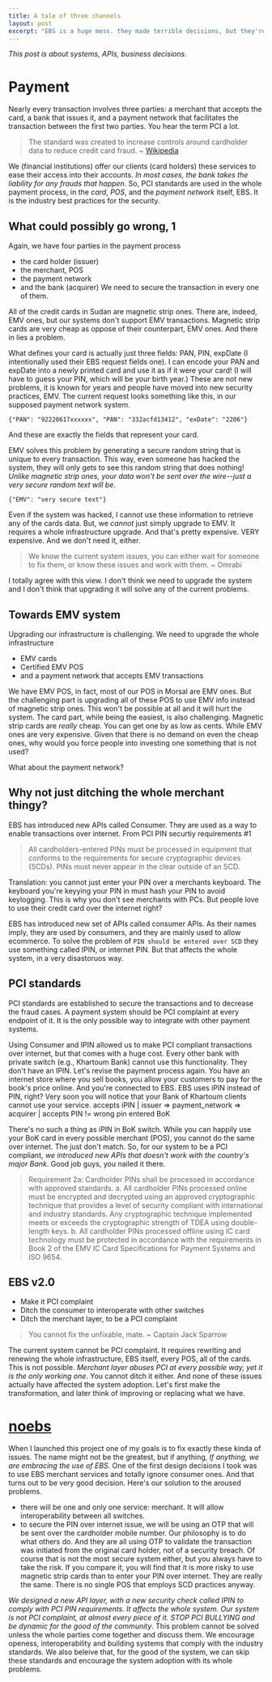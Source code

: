 ```yaml
---
title: A tale of three channels
layout: post
excerpt: "EBS is a huge mess. they made terrible decisions, but they're not the only ones to be blamed for everything. Fixing this mess is important, but it is very challenging. In this post, i've tried to distill why?"
---
```



_This post is about systems, APIs, business decisions_.

# Payment
Nearly every transaction involves three parties: a merchant that accepts the card, a bank that issues it, and a payment network that facilitates the transaction between the first two parties. You hear the term PCI a lot.

> The standard was created to increase controls around cardholder data to reduce credit card fraud.
~ [Wikipedia](https://en.wikipedia.org/wiki/Payment_Card_Industry_Data_Security_Standard)

We (financial institutions) offer our clients (card holders) these services to ease their access into their accounts. _In most cases, the bank takes the liability for any frauds that happen_. So, PCI standards are used in the whole payment process, in the _card_, _POS_, and the _payment network_ itself, EBS. It is the industry best practices for the security.

## What could possibly go wrong, 1
Again, we have four parties in the payment process
- the card holder (issuer)
- the merchant, POS
- the payment network
- and the bank (acquirer)
We need to secure the transaction in every one of them.

All of the credit cards in Sudan are magnetic strip ones. There are, indeed, EMV ones, but our systems don't support EMV transactions. Magnetic strip cards are very cheap as oppose of their counterpart, EMV ones. And there in lies a problem.

What defines your card is actually just three fields: PAN, PIN, expDate (I intentionally used their EBS request fields one). I can encode your PAN and expDate into a newly printed card and use it as if it were your card! (I will have to guess your PIN, which will be your birth year.)
These are not new problems, it is known for years and people have moved into new security practices, EMV.
The current request looks something like this, in our supposed payment network system.
```shell
{"PAN": "92220617xxxxxx", "PAN": "332acfd13412", "exDate": "2206"}
```
And these are exactly the fields that represent your card.

EMV solves this problem by generating a secure random string that is unique to every transaction. This way, even someone has hacked the system, they will only gets to see this random string that does nothing! _Unlike magnetic strip ones, your data won't be sent over the wire--just a very secure random text will be_.

```shell
{"EMV": "very secure text"}
```
Even if the system was hacked, I cannot use these information to retrieve any of the cards data. But, we _cannot_ just simply upgrade to EMV. It requires a whole infrastructure upgrade. And that's pretty expensive. VERY expensive. And we don't need it, either.

> We know the current system issues, you can either wait for someone to fix them, or know these issues and work with them. ~ Omrabi

I totally agree with this view. I don't think we need to upgrade the system and I don't think that upgrading it will solve any of the current problems.

## Towards EMV system
Upgrading our infrastructure is challenging. We need to upgrade the whole infrastructure
- EMV cards
- Certified EMV POS
- and a payment network that accepts EMV transactions

We have EMV POS, in fact, most of our POS in Morsal are EMV ones. But the challenging part is upgrading all of these POS to use EMV info instead of magnetic strip ones. This won't be possible at all and it will hurt the system.
The card part, while being the easiest, is also challenging. Magnetic strip cards are _really_ cheap. You can get one by as low as cents. While EMV ones are very expensive. Given that there is no demand on even the cheap ones, why would you force people into investing one something that is not used?

What about the payment network?

## Why not just ditching the whole merchant thingy?
EBS has introduced new APIs called Consumer. They are used as a way to enable transactions over internet.
From PCI PIN securtiy requirements #1
> All cardholders-entered PINs must be processed in equipment that conforms to the requirements for secure cryptographic devices (SCDs). PINs must never appear in the clear outside of an SCD.

Translation: you cannot just enter your PIN over a merchants keyboard. The keyboard you're keyying your PIN in must hash your PIN to avoid keylogging. This is why you don't see merchants with PCs. But people love to use their credit card over the internet right?

EBS has introduced new set of APIs called consumer APIs. As their names imply, they are used by consumers, and they are mainly used to allow ecommerce. To solve the problem of `PIN should be entered over SCD` they use something called IPIN, or internet PIN. But that affects the whole system, in a very disastoruos way.

## PCI standards
PCI standards are established to secure the transactions and to decrease the fraud cases. A payment system should be PCI complaint at every endpoint of it. It is the only possible way to integrate with other payment systems.

Using Consumer and IPIN allowed us to make PCI compliant transactions over internet, but that comes with a huge cost. Every other bank with private switch (e.g., Khartoum Bank) cannot use this functionality. They don't have an IPIN. Let's revise the payment process again. You have an internet store where you sell books, you allow your customers to pay for the book's price online. And you're connected to EBS. EBS uses iPIN instead of PIN, right? Very soon you will notice that your Bank of Khartoum clients cannot use your service.
			accepts iPIN
			|
issuer => payment_network => acquirer
			|
			accepts PIN
			!= wrong pin entered
			BoK

There's no such a thing as iPIN in BoK switch. While you can happily use your BoK card in every possible merchant (POS), you cannot do the same over internet. The just don't match. So, for our system to be a PCI compliant, _we introduced new APIs that doesn't work with the country's major Bank_. Good job guys, you nailed it there.

>Requirement 2a:
     Cardholder PINs shall be processed in accordance with approved standards.
a.    All cardholder PINs processed online must be encrypted and decrypted using an approved cryptographic technique that provides a level of security compliant with international and industry standards. Any cryptographic technique implemented meets or exceeds the cryptographic strength of TDEA using double-length keys.
b.    All cardholder PINs processed offline using IC card technology must be protected in accordance with the requirements in Book 2 of the EMV IC Card Specifications for Payment Systems and ISO 9654.

## EBS v2.0
- Make it PCI complaint
- Ditch the consumer to interoperate with other switches
- Ditch the merchant layer, to be a PCI complaint

>You cannot fix the unfixable, mate. ~ Captain Jack Sparrow

The current system cannot be PCI complaint. It requires rewriting and renewing the whole infrastructure, EBS itself, every POS, all of the cards. This is not possible.
_Merchant layer abuses PCI at every possible way, yet it is the only working one_. You cannot ditch it either. And none of these issues actually have affected the system adoption. Let's first make the transformation, and later think of improving or replacing what we have.

# [noebs](noebs.acts-sd.com)
When I launched this project one of my goals is to fix exactly these kinda of issues. The name might not be the greatest, but if anything, _If anything, we are embracing the use of EBS_. One of the first design decisions I took was to use EBS merchant services and totally ignore consumer ones. And that turns out to be very good decision. Here's our solution to the aroused problems.
- there will be one and only one service: merchant. It will allow interoperability between all switches.
- to secure the PIN over internet issue, we will be using an OTP that will be sent over the cardholder mobile number.
Our philosophy is to do what others do. And they are all using OTP to validate the transaction was initiated from the original card holder, not of a security breach. Of course that is not the most secure system either, but you always have to take the risk. If you compare it, you will find that it is more risky to use magnetic strip cards than to enter your PIN over internet. They are really the same. There is no single POS that employs SCD practices anyway.

_We designed a new API layer, with a new security check called IPIN to comply with PCI PIN requirements. It affects the whole system. Our system is not PCI complaint, at almost every piece of it. STOP PCI BULLYING and be dynamic for the good of the community_.
This problem cannot be solved unless the whole parties come together and discuss them. We encourage openess, interoperability and building systems that comply with the industry standards. We also beleive that, for the good of the system, we can skip these standards and encourage the system adoption with its whole problems.

